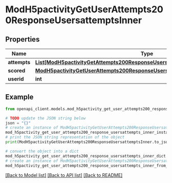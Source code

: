 # ModH5pactivityGetUserAttempts200ResponseUsersattemptsInner


## Properties

Name | Type | Description | Notes
------------ | ------------- | ------------- | -------------
**attempts** | [**List[ModH5pactivityGetAttempts200ResponseUsersattemptsInnerScoredAttemptsInner]**](ModH5pactivityGetAttempts200ResponseUsersattemptsInnerScoredAttemptsInner.md) |  | [optional] 
**scored** | [**ModH5pactivityGetUserAttempts200ResponseUsersattemptsInnerScored**](ModH5pactivityGetUserAttempts200ResponseUsersattemptsInnerScored.md) |  | [optional] 
**userid** | **int** | The user id | [optional] 

## Example

```python
from openapi_client.models.mod_h5pactivity_get_user_attempts200_response_usersattempts_inner import ModH5pactivityGetUserAttempts200ResponseUsersattemptsInner

# TODO update the JSON string below
json = "{}"
# create an instance of ModH5pactivityGetUserAttempts200ResponseUsersattemptsInner from a JSON string
mod_h5pactivity_get_user_attempts200_response_usersattempts_inner_instance = ModH5pactivityGetUserAttempts200ResponseUsersattemptsInner.from_json(json)
# print the JSON string representation of the object
print(ModH5pactivityGetUserAttempts200ResponseUsersattemptsInner.to_json())

# convert the object into a dict
mod_h5pactivity_get_user_attempts200_response_usersattempts_inner_dict = mod_h5pactivity_get_user_attempts200_response_usersattempts_inner_instance.to_dict()
# create an instance of ModH5pactivityGetUserAttempts200ResponseUsersattemptsInner from a dict
mod_h5pactivity_get_user_attempts200_response_usersattempts_inner_from_dict = ModH5pactivityGetUserAttempts200ResponseUsersattemptsInner.from_dict(mod_h5pactivity_get_user_attempts200_response_usersattempts_inner_dict)
```
[[Back to Model list]](../README.md#documentation-for-models) [[Back to API list]](../README.md#documentation-for-api-endpoints) [[Back to README]](../README.md)


